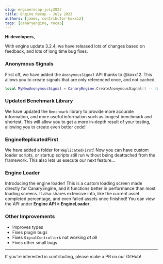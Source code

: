 ```yaml
---
slug: enginerecap-july2023
title: Engine Recap - July 2023
authors: [james, contributor-koxx12]
tags: [canaryengine, recap]
---
```


**Hi developers,**

With engine update 3.2.4, we have released lots of changes based on feedback, and lots of long time bug fixes.

<!--truncate-->

### Anonymous Signals

First off, we have added the `AnonymousSignal` API thanks to @koxx12. This allows you to create signals that are only referenced once, and not cached.

```lua
local MyNewAnonymousSignal = CanaryEngine.CreateAnonymousSignal() -- this is the only reference held to the signal controller!
```

### Updated Benchmark Library

We have updated the `Benchmark` library to provide more accurate information, and more useful information such as longest benchmark and shortest. This will allow you to get a more in-depth result of your testing, allowing you to create even better code!

### EngineReplicatedFirst

We have added a folder for `ReplicatedFirst`! Now you can have custom loader scripts, or startup scripts still run without being deattached from the framework. This also lets us execute our next feature...

### Engine Loader

Introducing the engine loader! This is a custom loading screen made directly for CanaryEngine, and it functions better in performance than most loading screens. It also shares extensive info, like the current asset completed percentage, and even failed assets once finished! You can view the API under **Engine API > EngineLoader**.

### Other Improvements

* Improves types
* Fixes plugin bugs
* Fixes `SignalController`s not working *at all*
* Fixes other small bugs

---

If you're interested in contributing, please make a PR on our GitHub!